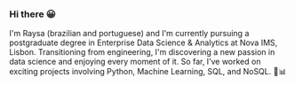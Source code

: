 ### Hi there 😀

I'm Raysa (brazilian and portuguese) and I'm currently pursuing a postgraduate degree in Enterprise Data Science & Analytics at Nova IMS, Lisbon. 
Transitioning from engineering, I'm discovering a new passion in data science and enjoying every moment of it. So far, I’ve worked on exciting projects involving Python, Machine Learning, SQL, and NoSQL. 🚀📊
